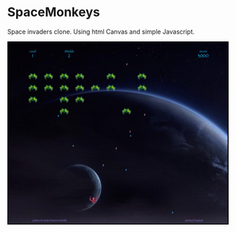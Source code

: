# SpaceMonkeys

Space invaders clone. Using html Canvas and simple Javascript.

![image](https://github.com/elesq/spacemonkeys/blob/main/screenshots/screen.png)
